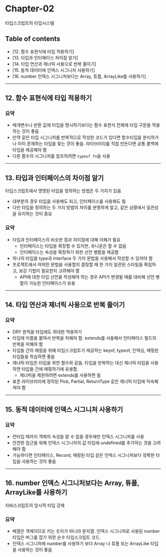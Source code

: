 # **Chapter-02**

타입스크립트의 타입시스템

## Table of contents
- [12. 함수 표현식에 타입 적용하기]
- [13. 타입과 인터페이스 차이점 알기]
- [14. 타입 연산과 제너릭 사용으로 반복 줄이기]
- [15. 동적 데이터에 인덱스 시그니처 사용하기]
- [16. number 인덱스 시그니처보다는 Array, 튜플, ArrayLike를 사용하기]

---

## **12. 함수 표현식에 타입 적용하기**


### 요약

- 매개변수나 반환 값에 타입을 명시하기보다는 함수 표현식 전체에 타입 구문을 적용하는 것이 좋음
- 만약 같은 타입 시그니처를 반복적으로 작성한 코드가 있다면 함수타입을 분리하거나 이미 존재하는 타입을 찾는 것이 좋음. 라이브러리를 직접 만든다면 공통 콜백에 타입을 제공해야 함
- 다른 함수의 시그니처를 참조하려면 `typeof fn`을 사용

---

## **13. 타입과 인터페이스의 차이점 알기**
타입스크립트에서 명명된 타입을 정의하는 방법은 두 가지가 있음

- 대부분의 경우 타입을 사용해도 되고, 인터페이스를 사용해도 됨
- 다만 타입을 정의하는 두 가지 방법의 차이를 분명하게 알고, 같은 상황에서 일관성을 유지하는 것이 중요

### 요약
- 타입과 인터페이스의 비슷한 점과 차이점에 대해 이해가 필요
  - 인터페이스는 타입을 확장할 수 있지만, 유니온은 할 수 없음
  - 인터페이스는 속성을 확장하기 위한 선언 병합을 제공함
- 하나의 타입을 type과 interface 두 가지 문법을 사용해서 작성할 수 있어야 함
- 프로젝트에서 어떠한 문법을 사용할지 결정할 때 한 가지 일관된 스타일을 확립하고, 보강 기법이 필요한지 고려해야 함
  - API에 대한 타입 선언을 작성해야 하는 경우 API가 변경될 때를 대비해 선언 병합이 가능한 인터페이스가 유용

---

## **14. 타입 연산과 제너릭 사용으로 반복 줄이기**


### 요약
- DRY 원칙을 타입에도 최대한 적용하기
- 타입에 이름을 붙여서 반복을 피해야 함. extends를 사용해서 인터페이스 필드의 반복을 피해야 함
- 타입들 간의 매핑을 위해 타입스크립트가 제공하는 keyof, typeof, 인덱싱, 매핑된 타입들을 학습하면 좋음
- 제너릭 타입은 타입을 위한 함수와 같음. 타입을 반복하는 대신 제너릭 타입을 사용하면 타입들 간에 매핑하기에 유용함.
  - 제너릭을 제한하려면 extends를 사용하면 됨
- 표준 라이브러리에 정의된 Pick, Partial, ReturnType 같은 제너릭 타입에 익숙해져야 함

---

## **15. 동적 데이터에 인덱스 시그니처 사용하기**


### 요약

- 런타입 때까지 객체의 속성을 알 수 없을 경우에만 인덱스 시그니처를 사용
- 안전한 접근을 위해 인덱스 시그니처의 값 타입에 undefined를 추가하는 것을 고려해야 함
- 가능하다면 인터페이스, Record, 매핑된 타입 같은 인덱스 시그니처보다 정확한 타입을 사용하는 것이 좋음

---

## **16. number 인덱스 시그니처보다는 Array, 튜플, ArrayLike를 사용하기**
자바스크립트의 암시적 타입 강제


### 요약

- 배열은 객체이므로 키는 숫자가 아니라 문자열. 인덱스 시그니처로 사용된 number 타입은 버그를 잡기 위한 순수 타입스크립트 코드.
- 인덱스 시그니처에 number를 사용하기 보다 Array 나 튜플 또는 ArrayLike 타입을 사용하는 것이 좋음
